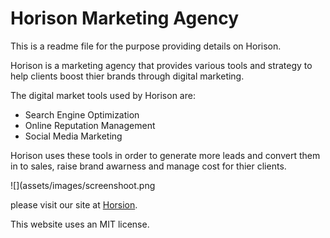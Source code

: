 # Horison Marketing Agency

This is a readme file for the purpose providing details on Horison.

Horison is a marketing agency that provides various tools and strategy to help clients boost thier brands through digital marketing.

The digital market tools used by Horison are:
* Search Engine Optimization
* Online Reputation Management
* Social Media Marketing

Horison uses these tools in order to generate more leads and convert them in to sales, raise brand awarness and manage cost for thier clients.

![](assets/images/screenshoot.png

please visit our site at [Horsion](https://laithalwani.github.io/horison-marketing-agency/).

This website uses an MIT license.
